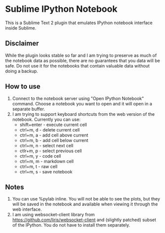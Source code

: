 # Sublime IPython Notebook 
This is a Sublime Text 2 plugin that emulates IPython notebook interface inside Sublime.

## Disclaimer
While the plugin looks stable so far and I am trying to preserve as much of the notebook data as possible, there are no guarantees that you data will be safe. Do not use it for the notebooks that contain valuable data without doing a backup.

## How to use
1. Connect to the notebook server using "Open IPython Notebook" command. Choose a notebook you want to open and it will open in a separate buffer.
2. I am trying to support keyboard shortcuts from the web version of the notebook. Currently you can use:
    - shift+enter - execute current cell
    - ctrl+m, d - delete current cell
    - ctrl+m, a - add cell above current
    - ctrl+m, b - add cell below current
    - ctrl+m, n - select next cell
    - ctlr+m, p - select previous cell
    - ctrl+m, y - code cell
    - ctrl+m, m - markdown cell
    - ctrl+m, t - raw cell
    - ctrl+m, s - save notebook

## Notes
1. You can use %pylab inline. You will not be able to see the plots, but they will be saved in the notebook and available when viewing it through the web interface.
2. I am using websocket-client library from https://github.com/liris/websocket-client and (slightly patched) subset of the IPython. You do not have to install them separately. 
